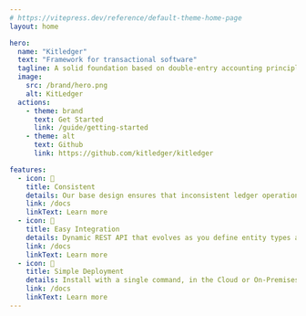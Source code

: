 ```yaml
---
# https://vitepress.dev/reference/default-theme-home-page
layout: home

hero:
  name: "Kitledger"
  text: "Framework for transactional software"
  tagline: A solid foundation based on double-entry accounting principles.
  image:
    src: /brand/hero.png
    alt: KitLedger
  actions:
    - theme: brand
      text: Get Started
      link: /guide/getting-started
    - theme: alt
      text: Github
      link: https://github.com/kitledger/kitledger

features:
  - icon: 📒
    title: Consistent
    details: Our base design ensures that inconsistent ledger operations are not allowed.
    link: /docs
    linkText: Learn more
  - icon: 🔌
    title: Easy Integration
    details: Dynamic REST API that evolves as you define entity types and transaction types.
    link: /docs
    linkText: Learn more
  - icon: 🚀
    title: Simple Deployment
    details: Install with a single command, in the Cloud or On-Premises
    link: /docs
    linkText: Learn more
---
```


